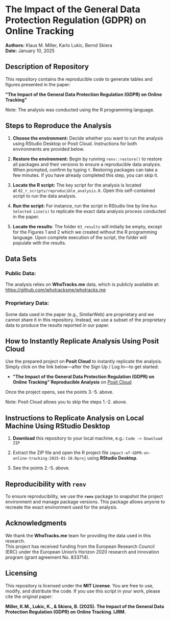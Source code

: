# The Impact of the General Data Protection Regulation (GDPR) on Online Tracking

**Authors:** Klaus M. Miller, Karlo Lukic, Bernd Skiera\
**Date:** January 10, 2025

## Description of Repository

This repository contains the reproducible code to generate tables and figures presented in the paper:

**"The Impact of the General Data Protection Regulation (GDPR) on Online Tracking"**

Note: The analysis was conducted using the R programming language.

## Steps to Reproduce the Analysis

1.  **Choose the environment:** Decide whether you want to run the analysis using RStudio Desktop or Posit Cloud. Instructions for both environments are provided below.

2.  **Restore the environment:** Begin by running `renv::restore()` to restore all packages and their versions to ensure a reproducible data analysis. When prompted, confirm by typing `Y`. Restoring packages can take a few minutes. If you have already completed this step, you can skip it.

3.  **Locate the R script:** The key script for the analysis is located at `02_r_scripts/reproducible_analysis.R`. Open this self-contained script to run the data analysis.

4.  **Run the script:** For instance, run the script in RStudio line by line `Run Selected Line(s)` to replicate the exact data analysis process conducted in the paper.

5.  **Locate the results**: The folder `03_results` will initially be empty, except for the Figures 1 and 2 which we created without the R programming language. Upon complete execution of the script, the folder will populate with the results.

## Data Sets

### Public Data:

The analysis relies on **WhoTracks.me** data, which is publicly available at: <https://github.com/whotracksme/whotracks.me>

### Proprietary Data:

Some data used in the paper (e.g., SimilarWeb) are proprietary and we cannot share it in this repository. Instead, we use a subset of the proprietary data to produce the results reported in our paper.

## How to Instantly Replicate Analysis Using Posit Cloud

Use the prepared project on **Posit Cloud** to instantly replicate the analysis. Simply click on the link below—after the Sign Up / Log In—to get started:

-   **"The Impact of the General Data Protection Regulation (GDPR) on Online Tracking" Reproducible Analysis** on [Posit Cloud](#0)

Once the project opens, see the points 3.-5. above.

Note: Posit Cloud allows you to skip the steps 1.-2. above.

## Instructions to Replicate Analysis on Local Machine Using RStudio Desktop

1.  **Download** this repository to your local machine, e.g.: `Code -> Download ZIP`

2.  Extract the ZIP file and open the R project file `impact-of-GDPR-on-online-tracking-2025-01-10.Rproj` using **RStudio Desktop**.

3.  See the points 2.-5. above.

## Reproducibility with `renv`

To ensure reproducibility, we use the **`renv`** package to snapshot the project environment and manage package versions. This package allows anyone to recreate the exact environment used for the analysis.

## Acknowledgments

We thank the **WhoTracks.me** team for providing the data used in this research.\
This project has received funding from the European Research Council (ERC) under the European Union’s Horizon 2020 research and innovation program (grant agreement No. 833714).

## Licensing

This repository is licensed under the **MIT License**. You are free to use, modify, and distribute the code. If you use this script in your work, please cite the original paper:

**Miller, K.M., Lukic, K., & Skiera, B. (2025). The Impact of the General Data Protection Regulation (GDPR) on Online Tracking. IJRM.**
